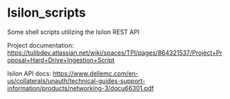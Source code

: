 # Isilon_scripts
Some shell scripts utilizing the Isilon REST API

Project documentation: https://tulibdev.atlassian.net/wiki/spaces/TPI/pages/864321537/Project+Proposal+Hard+Drive+Ingestion+Script

Isilon API docs: https://www.dellemc.com/en-us/collaterals/unauth/technical-guides-support-information/products/networking-3/docu66301.pdf

